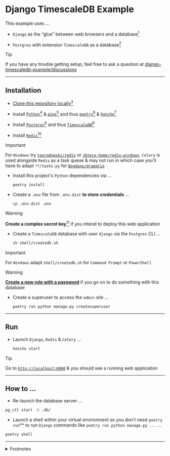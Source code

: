 # Django TimescaleDB Example

This example uses ...

- `Django` as the “glue” between web browsers and a database[^DJANGO]

- `Postgres` with extension `TimescaleDB` as a database[^TIMESCALEDB]

> [!TIP]
> If you have any trouble getting setup,  feel free to ask a question at [django-timescaledb-example/discussions](https://github.com/rdmolony/django-timescaledb-example/discussions)

---


## Installation

- [Clone this repository locally](https://docs.github.com/en/repositories/creating-and-managing-repositories/cloning-a-repository)[^GITHUB]

- Install [`Python`](https://www.python.org/)[^PYTHON] & [`pipx`](https://github.com/pypa/pipx)[^PIPX] and thus [`poetry`](https://github.com/python-poetry/poetry)[^POETRY] & [`honcho`](https://github.com/nickstenning/honcho)[^HONCHO]

- Install [`Postgres`](https://www.postgresql.org/)[^POSTGRES] and thus [`TimescaleDB`](https://www.timescale.com/)[^POSTGRES]

- Install [`Redis`](https://redis.io/)[^REDIS]

> [!IMPORTANT]  
> For `Windows` try [`tporadowski/redis`](https://github.com/tporadowski/redis) or [`zkteco-home/redis-windows`](https://github.com/zkteco-home/redis-windows).  `Celery` is used alongside `Redis` as a task queue & may not run in which case you'll have to adapt `**/tasks.py` for [`Bogdanp/dramatiq`](https://github.com/Bogdanp/dramatiq)

- Install this project's `Python` dependencies via ...

    ```sh
    poetry install
    ```

- Create a `.env` file from `.env.dist` **to store credentials** ...

    ```sh
    cp .env.dist .env
    ```

> [!WARNING]  
> **Create a complex secret key**[^SECRET_KEY] if you intend to deploy this web application

- Create a `TimescaleDB` database with user `django` via the `Postgres` CLI ...

    ```sh
    sh shell/createdb.sh
    ```

> [!IMPORTANT]  
> For `Windows` adapt `shell/createdb.sh` for `Command Prompt` or `PowerShell`

> [!WARNING]  
> [**Create a new role with a password**](https://www.postgresql.org/docs/current/database-roles.html) if you go on to do something with this database

- Create a superuser to access the `admin` site ...

    ```sh
    poetry run python manage.py createsuperuser 
    ```


---


## Run

- Launch `Django`, `Redis` & `Celery` ...

    ```sh
    honcho start
    ```

> [!TIP]  
> Go to [`http://localhost:8000`](http://localhost:8000) & you should see a running web application


---


## How to ...

- Re-launch the database server ...

```sh
pg_ctl start -D .db/
```

- Launch a shell within your virtual environment so you don't need `poetry run`** to run `Django` commands like `poetry run python manage.py ...` ...

```sh
poetry shell
```


---


<details>
<summary>Footnotes</summary>

[^DJANGO]: To display a web page it asks a database for the data it needs to render files that the browser interprets (HTML, CSS & JavaScript) so it can display a user interface

[^HONCHO]: I use `pipx` ...

    ```sh
    pipx install honcho
    ```

[^GITHUB]:

    I use [`git clone`](https://git-scm.com/) ...

    ```sh
    git clone git@github.com:rdmolony/rdmolony.github.io.git
    ```

    ... since I prefer to [authenticate with `GitHub` via `SSH`](https://docs.github.com/en/authentication/connecting-to-github-with-ssh)

[^PIPX]: I use [`nix`](https://github.com/DeterminateSystems/nix-installer) ...

    ```sh
    nix profile install nixpkgs#pipx
    ``` 

    Why not use `pip`?  `Python` ships with `pip` which installs dependencies "globally" which means that you can't easily install the same 3rd party library twice

[^POETRY]: I use `pipx` ...

    ```sh
    pipx install poetry
    ```

[^PYTHON]: I use [`nix`](https://github.com/DeterminateSystems/nix-installer) ...

    ```sh
    nix profile install nixpkgs#python3
    ```

[^POSTGRES]: I use [`nix`](https://github.com/DeterminateSystems/nix-installer) ...

    ```sh
    nix profile install --impure --expr 'with import <nixpkgs> {}; pkgs.postgresql.withPackages   (p: [ p.timescaledb ])'
    ```

[^REDIS]: I use [`nix`](https://github.com/DeterminateSystems/nix-installer) ...

    ```sh
    nix profile install nixpkgs#redis
    ```

[^SECRET_KEY]: Generate a `SECRET_KEY` ...

    ```sh
    poetry run python -c "
    from django.core.management.utils import get_random_secret_key
    print(get_random_secret_key())
    "
    ```

    ... & copy it into `.env`

[^TIMESCALEDB]: `TimescaleDB` is an extension to the `Postgres` database which grants it timeseries capabilities.  `Postgres` wasn't designed to handle timeseries workloads in which data is infrequently inserted and frequently queried in bulk.  `TimescaleDB` adapts `Postgres` via "hypertables" which enable compression of many rows into "chunks" which are indexed by timestamps.  Consequently,  queries on ranges of timestamps are faster since `Postgres` can search "chunks" instead of rows & storage is cheaper.  By compressing, `TimescaleDB` trades insert performance for query performance.
